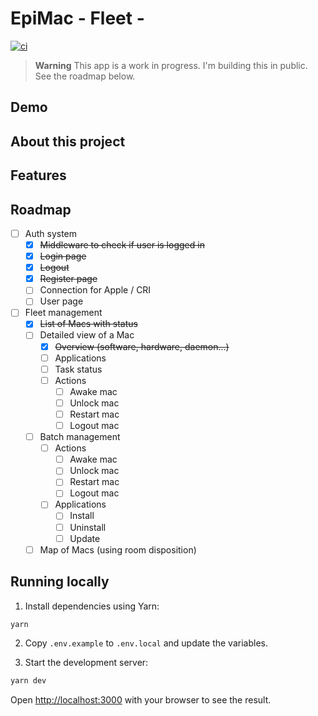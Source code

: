 # EpiMac - Fleet - 

[![ci](https://github.com/gastbob40/epimac-fleet-front/actions/workflows/ci.yml/badge.svg)](https://github.com/gastbob40/epimac-fleet-front/actions/workflows/ci.yml)

> **Warning**
> This app is a work in progress. I'm building this in public.
> See the roadmap below.

## Demo

## About this project

## Features

## Roadmap

- [ ] Auth system
  - [x] ~~Middleware to check if user is logged in~~
  - [x] ~~Login page~~
  - [x] ~~Logout~~
  - [x] ~~Register page~~
  - [ ] Connection for Apple / CRI
  - [ ] User page
- [ ] Fleet management
  - [x] ~~List of Macs with status~~
  - [ ] Detailed view of a Mac
    - [x] ~~Overview (software, hardware, daemon...)~~
    - [ ] Applications
    - [ ] Task status
    - [ ] Actions
      - [ ] Awake mac
      - [ ] Unlock mac
      - [ ] Restart mac
      - [ ] Logout mac
  - [ ] Batch management
    - [ ] Actions
        - [ ] Awake mac
        - [ ] Unlock mac
        - [ ] Restart mac
        - [ ] Logout mac
    - [ ] Applications
      - [ ] Install
      - [ ] Uninstall
      - [ ] Update
  - [ ] Map of Macs (using room disposition)

## Running locally

1. Install dependencies using Yarn:

```sh
yarn
```

2. Copy `.env.example` to `.env.local` and update the variables.

3. Start the development server:

```sh
yarn dev
```

Open [http://localhost:3000](http://localhost:3000) with your browser to see the result.
